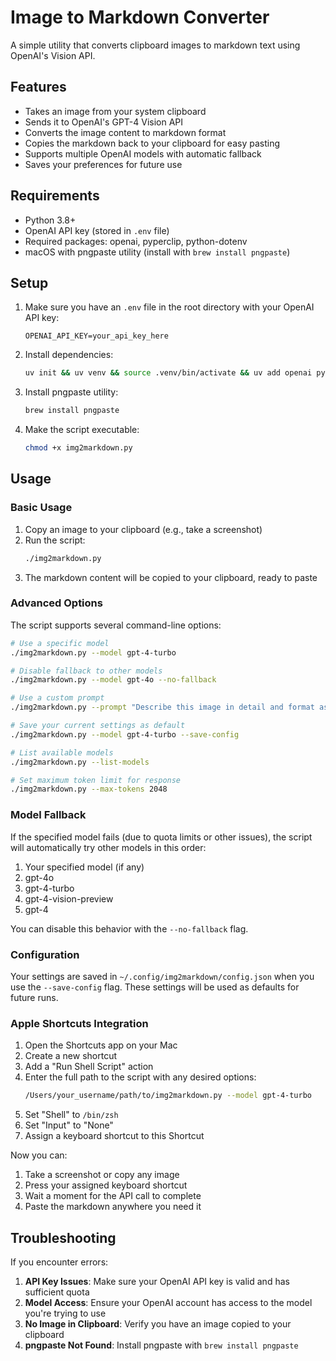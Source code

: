 # Image to Markdown Converter

A simple utility that converts clipboard images to markdown text using OpenAI's Vision API.

## Features

- Takes an image from your system clipboard
- Sends it to OpenAI's GPT-4 Vision API
- Converts the image content to markdown format
- Copies the markdown back to your clipboard for easy pasting
- Supports multiple OpenAI models with automatic fallback
- Saves your preferences for future use

## Requirements

- Python 3.8+
- OpenAI API key (stored in `.env` file)
- Required packages: openai, pyperclip, python-dotenv
- macOS with pngpaste utility (install with `brew install pngpaste`)

## Setup

1. Make sure you have an `.env` file in the root directory with your OpenAI API key:
   ```
   OPENAI_API_KEY=your_api_key_here
   ```

2. Install dependencies:
   ```bash
   uv init && uv venv && source .venv/bin/activate && uv add openai pyperclip python-dotenv
   ```

3. Install pngpaste utility:
   ```bash
   brew install pngpaste
   ```

4. Make the script executable:
   ```bash
   chmod +x img2markdown.py
   ```

## Usage

### Basic Usage

1. Copy an image to your clipboard (e.g., take a screenshot)
2. Run the script:
   ```bash
   ./img2markdown.py
   ```
3. The markdown content will be copied to your clipboard, ready to paste

### Advanced Options

The script supports several command-line options:

```bash
# Use a specific model
./img2markdown.py --model gpt-4-turbo

# Disable fallback to other models
./img2markdown.py --model gpt-4o --no-fallback

# Use a custom prompt
./img2markdown.py --prompt "Describe this image in detail and format as markdown"

# Save your current settings as default
./img2markdown.py --model gpt-4-turbo --save-config

# List available models
./img2markdown.py --list-models

# Set maximum token limit for response
./img2markdown.py --max-tokens 2048
```

### Model Fallback

If the specified model fails (due to quota limits or other issues), the script will automatically try other models in this order:
1. Your specified model (if any)
2. gpt-4o
3. gpt-4-turbo
4. gpt-4-vision-preview
5. gpt-4

You can disable this behavior with the `--no-fallback` flag.

### Configuration

Your settings are saved in `~/.config/img2markdown/config.json` when you use the `--save-config` flag. These settings will be used as defaults for future runs.

### Apple Shortcuts Integration

1. Open the Shortcuts app on your Mac
2. Create a new shortcut
3. Add a "Run Shell Script" action
4. Enter the full path to the script with any desired options:
   ```bash
   /Users/your_username/path/to/img2markdown.py --model gpt-4-turbo
   ```
5. Set "Shell" to `/bin/zsh`
6. Set "Input" to "None"
7. Assign a keyboard shortcut to this Shortcut

Now you can:
1. Take a screenshot or copy any image
2. Press your assigned keyboard shortcut
3. Wait a moment for the API call to complete
4. Paste the markdown anywhere you need it

## Troubleshooting

If you encounter errors:

1. **API Key Issues**: Make sure your OpenAI API key is valid and has sufficient quota
2. **Model Access**: Ensure your OpenAI account has access to the model you're trying to use
3. **No Image in Clipboard**: Verify you have an image copied to your clipboard
4. **pngpaste Not Found**: Install pngpaste with `brew install pngpaste`